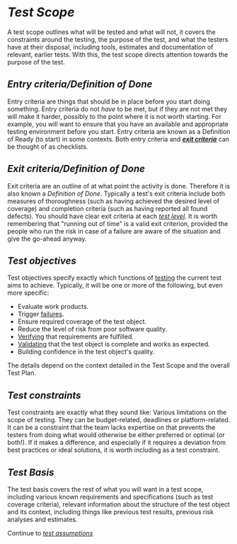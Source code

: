 # *Test Scope*

A test scope outlines what will be tested and what will not, it covers the constraints around the testing, the purpose of the test, and what the testers have at their disposal, including tools, estimates and documentation of relevant, earlier tests. With this, the test scope directs attention towards the purpose of the test.

## *Entry criteria/Definition of Done*

Entry criteria are things that should be in place before you start doing something. Entry criteria do not *have* to be met, but if they are not met they will make it harder, possibly to the point where it is not worth starting. For example, you will want to ensure that you have an available and appropriate testing environment before you start. Entry criteria are known as a Definition of Ready (to start) in some contexts. Both entry criteria and ***[exit criteria](/1/1/2.Test_Scope.md#exit-criteriadefinition-of-done)*** can be thought of as checklists.

## *Exit criteria/Definition of Done*

Exit criteria are an outline of at what point the activity is done. Therefore it is also known a *Definition of Done*. Typically a test's exit criteria include both measures of thoroughness (such as having achieved the desired level of coverage) and completion criteria (such as having reported all found defects). You should have clear exit criteria at each *[test level](/0/3.Test_LifeCycle.md#nested-tlcs-test-levels)*. It is worth remembering that "running out of time" is a valid exit criterion, provided the people who run the risk in case of a failure are aware of the situation and give the go-ahead anyway.

## *Test objectives*

Test objectives specify exactly which functions of [testing](/0/1.Core_Concepts.md#testing) the current test aims to achieve.
Typically, it will be one or more of the following, but even more specific:
* Evaluate work products.
* Trigger [failures](/0/1.Core_Concepts.md#failures).
* Ensure required coverage of the test object.
* Reduce the level of risk from poor software quality.
* [Verifying](/0//1.Core_Concepts.md#verification) that requirements are fulfilled.
* [Validating](/0//1.Core_Concepts.md#validation) that the test object is complete and works as expected.
* Building confidence in the test object's quality.

The details depend on the context detailed in the Test Scope and the overall Test Plan.

## *Test constraints*

Test constraints are exactly what they sound like: Various limitations on the scope of testing. They can be budget-related, deadlines or platform-related. It can be a constraint that the team lacks expertise on that prevents the testers from doing what would otherwise be either preferred or optimal (or both!). If it makes a difference, and especially if it requires a deviation from best practices or ideal solutions, it is worth including as a test constraint.

## *Test Basis*

The test basis covers the rest of what you will want in a test scope, including various known requirements and specifications (such as test coverage criteria), relevant information about the structure of the test object and its context, including things like previous test results, previous risk analyses and estimates.

Continue to *[test assumptions](/1/1/3.Test_Assumptions.md)*